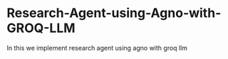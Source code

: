 # Research-Agent-using-Agno-with-GROQ-LLM
In this we implement research agent using agno with groq llm
